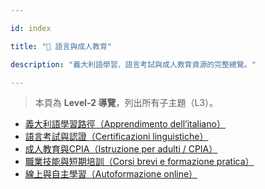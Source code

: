 ---
id: index
title: "💬 語言與成人教育"
description: "義大利語學習、語言考試與成人教育資源的完整總覽。"
---


> 本頁為 **Level‑2 導覽**，列出所有子主題（L3）。

- [義大利語學習路徑（Apprendimento dell’italiano）](./italian-learning-path/)
- [語言考試與認證（Certificazioni linguistiche）](./language-exams/)
- [成人教育與CPIA（Istruzione per adulti / CPIA）](./adult-education-cpia/)
- [職業技能與短期培訓（Corsi brevi e formazione pratica）](./short-courses/)
- [線上與自主學習（Autoformazione online）](./online-self-learning/)
